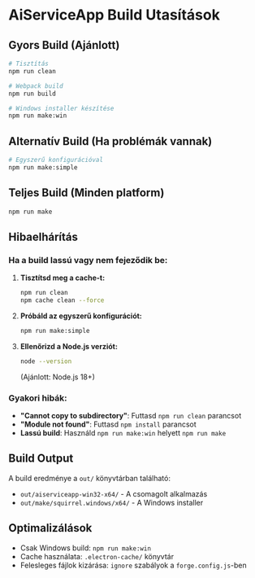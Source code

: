 # AiServiceApp Build Utasítások

## Gyors Build (Ajánlott)

```bash
# Tisztítás
npm run clean

# Webpack build
npm run build

# Windows installer készítése
npm run make:win
```

## Alternatív Build (Ha problémák vannak)

```bash
# Egyszerű konfigurációval
npm run make:simple
```

## Teljes Build (Minden platform)

```bash
npm run make
```

## Hibaelhárítás

### Ha a build lassú vagy nem fejeződik be:

1. **Tisztítsd meg a cache-t:**
   ```bash
   npm run clean
   npm cache clean --force
   ```

2. **Próbáld az egyszerű konfigurációt:**
   ```bash
   npm run make:simple
   ```

3. **Ellenőrizd a Node.js verziót:**
   ```bash
   node --version
   ```
   (Ajánlott: Node.js 18+)

### Gyakori hibák:

- **"Cannot copy to subdirectory"**: Futtasd `npm run clean` parancsot
- **"Module not found"**: Futtasd `npm install` parancsot
- **Lassú build**: Használd `npm run make:win` helyett `npm run make`

## Build Output

A build eredménye a `out/` könyvtárban található:
- `out/aiserviceapp-win32-x64/` - A csomagolt alkalmazás
- `out/make/squirrel.windows/x64/` - A Windows installer

## Optimalizálások

- Csak Windows build: `npm run make:win`
- Cache használata: `.electron-cache/` könyvtár
- Felesleges fájlok kizárása: `ignore` szabályok a `forge.config.js`-ben 